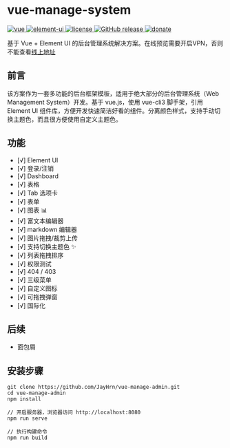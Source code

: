 # vue-manage-system

<a href="https://github.com/vuejs/vue">
    <img src="https://img.shields.io/badge/vue-2.6.10-brightgreen.svg" alt="vue">
  </a>
  <a href="https://github.com/ElemeFE/element">
    <img src="https://img.shields.io/badge/element--ui-2.8.2-brightgreen.svg" alt="element-ui">
  </a>
  <a href="https://github.com/lin-xin/vue-manage-system/blob/master/LICENSE">
    <img src="https://img.shields.io/github/license/mashape/apistatus.svg" alt="license">
  </a>
  <a href="https://github.com/lin-xin/vue-manage-system/releases">
    <img src="https://img.shields.io/github/release/lin-xin/vue-manage-system.svg" alt="GitHub release">
  </a>
  <a href="https://lin-xin.gitee.io/example/work/#/donate">
    <img src="https://img.shields.io/badge/%24-donate-ff69b4.svg" alt="donate">
  </a>

基于 Vue + Element UI 的后台管理系统解决方案。在线预览需要开启VPN，否则不能查看[线上地址](https://vue-manage-admin.vercel.app/)

## 前言

该方案作为一套多功能的后台框架模板，适用于绝大部分的后台管理系统（Web Management System）开发。基于 vue.js，使用 vue-cli3 脚手架，引用 Element UI 组件库，方便开发快速简洁好看的组件。分离颜色样式，支持手动切换主题色，而且很方便使用自定义主题色。

## 功能

-   [√] Element UI
-   [√] 登录/注销
-   [√] Dashboard
-   [√] 表格
-   [√] Tab 选项卡
-   [√] 表单
-   [√] 图表 :bar_chart:
-   [√] 富文本编辑器
-   [√] markdown 编辑器
-   [√] 图片拖拽/裁剪上传
-   [√] 支持切换主题色 :sparkles:
-   [√] 列表拖拽排序
-   [√] 权限测试
-   [√] 404 / 403
-   [√] 三级菜单
-   [√] 自定义图标
-   [√] 可拖拽弹窗
-   [√] 国际化

## 后续
- 面包屑

## 安装步骤

```
git clone https://github.com/JayHrn/vue-manage-admin.git
cd vue-manage-admin
npm install

// 开启服务器，浏览器访问 http://localhost:8080
npm run serve

// 执行构建命令
npm run build
```
